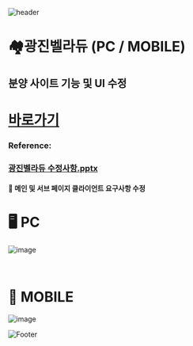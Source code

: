 ![header](https://capsule-render.vercel.app/api?type=wave&color=auto&height=150&section=header&text=2024.%2012.%2002&fontSize=60)

# 🏘️광진벨라듀 (PC / MOBILE)
## 분양 사이트 기능 및 UI 수정

# <a href="https://xn--hc0bt9l89bkzho3s.kr/"> 바로가기 </a>
### Reference:
### [광진벨라듀 수정사항.pptx](https://github.com/user-attachments/files/17973025/default.pptx)

#### 💭 메인 및 서브 페이지 클라이언트 요구사항 수정 <br>


# 🖥️ PC
![image](https://github.com/user-attachments/assets/20136d40-e59d-4cf7-9b1e-105e67e4a9ff)

 <br>

# 📱 MOBILE
![image](https://github.com/user-attachments/assets/539f2526-5b75-4990-b5ea-07e9fcb0036c)


![Footer](https://capsule-render.vercel.app/api?type=waving&color=auto&height=200&section=footer)








